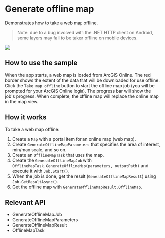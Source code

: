 # Generate offline map

Demonstrates how to take a web map offline.

> Note: due to a bug involved with the .NET HTTP client on Android, some layers may fail to be taken offline on mobile devices.

![](GenerateOfflineMap.jpg)

## How to use the sample

When the app starts, a web map is loaded from ArcGIS Online. The red border shows the extent of the data that will be downloaded for use offline. Click the `Take map offline` button to start the offline map job (you will be prompted for your ArcGIS Online login). The progress bar will show the job's progress. When complete, the offline map will replace the online map in the map view.

## How it works

To take a web map offline:
1. Create a `Map` with a portal item for an online map (web map).
2. Create `GenerateOfflineMapParameters` that specifies the area of interest, min/max scale, and so on.
3. Create an `OfflineMapTask` that uses the map.
4. Create the `GenerateOfflineMapJob` with `OfflineMapTask.GenerateOfflineMap(parameters, outputPath)` and execute it with `Job.Start()`.
5. When the job is done, get the result (`GenerateOfflineMapResult`) using `Job.GetResultAsync()`.
6. Get the offline map with `GenerateOfflineMapResult.OfflineMap`.


## Relevant API

- GenerateOfflineMapJob
- GenerateOfflineMapParameters
- GenerateOfflineMapResult
- OfflineMapTask